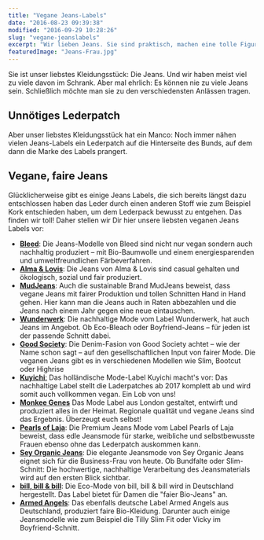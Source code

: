 ```yaml
---
title: "Vegane Jeans-Labels"
date: "2016-08-23 09:39:38"
modified: "2016-09-29 10:28:26"
slug: "vegane-jeanslabels"
excerpt: "Wir lieben Jeans. Sie sind praktisch, machen eine tolle Figur und lassen sich für die verschiedensten Outfits perfekt kombinieren. Hier findest Du unsere Liste veganer Jeans-Labels! "
featuredImage: "Jeans-Frau.jpg"
---
```


Sie ist unser liebstes Kleidungsstück: Die Jeans. Und wir haben meist viel zu viele davon im Schrank. Aber mal ehrlich: Es können nie zu viele Jeans sein. Schließlich möchte man sie zu den verschiedensten Anlässen tragen.

## Unnötiges Lederpatch

Aber unser liebstes Kleidungsstück hat ein Manco: Noch immer nähen vielen Jeans-Labels ein Lederpatch auf die Hinterseite des Bunds, auf dem dann die Marke des Labels prangert.

## Vegane, faire Jeans

Glücklicherweise gibt es einige Jeans Labels, die sich bereits längst dazu entschlossen haben das Leder durch einen anderen Stoff wie zum Beispiel Kork entschieden haben, um dem Lederpack bewusst zu entgehen. Das finden wir toll! Daher stellen wir Dir hier unsere liebsten veganen Jeans Labels vor:

*   [**Bleed**](https://www.bleed-clothing.com/deutsch/): Die Jeans-Modelle von Bleed sind nicht nur vegan sondern auch nachhaltig produziert – mit Bio-Baumwolle und einem energiesparenden und umweltfreundlichen Färbeverfahren.
*   [**Alma & Lovis**](https://www.almalovis.de/index.php): Die Jeans von Alma & Lovis sind casual gehalten und ökologisch, sozial und fair produziert.
*   [**MudJeans**](http://www.mudjeans.eu/lease-a-jeans/): Auch die sustainable Brand MudJeans beweist, dass vegane Jeans mit fairer Produktion und tollen Schnitten Hand in Hand gehen. Hier kann man die Jeans auch in Raten abbezahlen und die Jeans nach einem Jahr gegen eine neue eintauschen.
*   [**Wunderwerk**](https://www.wunderwerk.com/): Die nachhaltige Mode vom Label Wunderwerk, hat auch Jeans im Angebot. Ob Eco-Bleach oder Boyfriend-Jeans – für jeden ist der passende Schnitt dabei.
*   [**Good Society**](https://goodsociety.de/): Die Denim-Fasion von Good Society achtet – wie der Name schon sagt – auf den gesellschaftlichen Input von fairer Mode. Die veganen Jeans gibt es in verschiedenen Modellen wie Slim, Bootcut oder Highrise
*   [**Kuyichi**:](http://www.kuyichi.com/) Das holländische Mode-Label Kuyichi macht's vor: Das nachhaltige Label stellt die Laderpatches ab 2017 komplett ab und wird somit auch vollkommen vegan. Ein Lob von uns!
*   [**Monkee Genes**](https://www.monkeegenes.com/) Das Mode Label aus London gestaltet, entwirft und produziert alles in der Heimat. Regionale qualität und vegane Jeans sind das Ergebnis. Überzeugt euch selbst!
*   [**Pearls of Laja**](http://www.pearlsoflaja.com/index.php): Die Premium Jeans Mode vom Label Pearls of Laja beweist, dass edle Jeansmode für starke, weibliche und selbstbewusste Frauen ebenso ohne das Lederpatch auskommen kann.
*   [**Sey Organic Jeans**](https://www.sey-fashion.com/): Die elegante Jeansmode von Sey Organic Jeans eignet sich für die Business-Frau von heute. Ob Bundfalte oder Slim-Schnitt: Die hochwertige, nachhaltige Verarbeitung des Jeansmaterials wird auf den ersten Blick sichtbar.
*   **[bill, bill & bill](https://billbillundbill.de/)**: Die Eco-Mode von bill, bill & bill wird in Deutschland hergestellt. Das Label bietet für Damen die "faier Bio-Jeans" an.
*   [**Armed Angels**](https://www.armedangels.de/): Das ebenfalls deutsche Label Armed Angels aus Deutschland, produziert faire Bio-Kleidung. Darunter auch einige Jeansmodelle wie zum Beispiel die Tilly Slim Fit oder Vicky im Boyfriend-Schnitt.